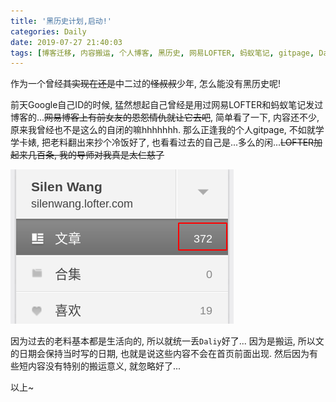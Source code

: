 ```yaml
---
title: '黑历史计划,启动!'
categories: Daily
date: 2019-07-27 21:40:03
tags: [博客迁移, 内容搬运, 个人博客, 黑历史, 网易LOFTER, 蚂蚁笔记, gitpage, Daily]
---
```


作为一个曾经~~其实现在还是~~中二过的~~怪叔叔~~少年, 怎么能没有黑历史呢!
<!-- 摘要部分 -->
<!-- more -->

前天Google自己ID的时候, 猛然想起自己曾经是用过网易LOFTER和蚂蚁笔记发过博客的...~~网易博客上有前女友的恩怨情仇就让它去吧~~, 简单看了一下, 内容还不少, 原来我曾经也不是这么的自闭的嘛hhhhhhh. 那么正逢我的个人gitpage, 不如就学学卡婊, 把老料翻出来抄个冷饭好了, 也看看过去的自己是...多么的闲...~~LOFTER加起来几百条, 我的导师对我真是太仁慈了~~

![](https://raw.githubusercontent.com/SilenWang/Gallary/master/lofter.png)

因为过去的老料基本都是生活向的, 所以就统一丢`Daliy`好了... 因为是搬运, 所以文的日期会保持当时写的日期, 也就是说这些内容不会在首页前面出现. 然后因为有些短内容没有特别的搬运意义, 就忽略好了...

以上~
